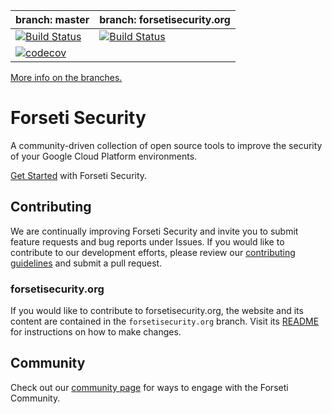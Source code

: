 **branch: master** | **branch: forsetisecurity.org**
:------------ | :------------
[![Build Status](https://travis-ci.org/forseti-security/forseti-security.svg?branch=master)](https://travis-ci.org/forseti-security/forseti-security)|[![Build Status](https://travis-ci.org/forseti-security/forseti-security.svg?branch=forsetisecurity.org)](https://travis-ci.org/forseti-security/forseti-security)
[![codecov](https://codecov.io/gh/forseti-security/forseti-security/branch/master/graph/badge.svg)](https://codecov.io/gh/forseti-security/forseti-security)|


[More info on the branches.](https://forsetisecurity.org/docs/latest/develop/branch-management.html)

# Forseti Security
A community-driven collection of open source tools to improve the security of 
your Google Cloud Platform environments.

[Get Started](https://forsetisecurity.org/docs/latest/setup/install.html)
with Forseti Security.

## Contributing
We are continually improving Forseti Security and invite you to submit feature
requests and bug reports under Issues. If you would like to contribute to our
development efforts, please review our
[contributing guidelines](/.github/CONTRIBUTING.md) and submit a pull request.

### forsetisecurity.org
If you would like to contribute to forsetisecurity.org, the website and its
content are contained in the `forsetisecurity.org` branch. Visit its
[README](https://github.com/forseti-security/forseti-security/tree/forsetisecurity.org)
for instructions on how to make changes.

## Community
Check out our [community page](http://forsetisecurity.org/community/) for ways
to engage with the Forseti Community.
